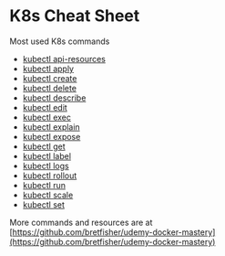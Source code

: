 # K8s Cheat Sheet

Most used K8s commands

- [kubectl api-resources](./cheat_sheets/api-resources/README.md)
- [kubectl apply](./cheat_sheets/apply/README.md)
- [kubectl create](./cheat_sheets/create/README.md)
- [kubectl delete](./cheat_sheets/delete/README.md)
- [kubectl describe](./cheat_sheets/describe/README.md)
- [kubectl edit](./cheat_sheets/edit/README.md)
- [kubectl exec](./cheat_sheets/exec/README.md)
- [kubectl explain](./cheat_sheets/explain/README.md)
- [kubectl expose](./cheat_sheets/expose/README.md)
- [kubectl get](./cheat_sheets/get/README.md)
- [kubectl label](./cheat_sheets/label/README.md)
- [kubectl logs](./cheat_sheets/logs/README.md)
- [kubectl rollout](./cheat_sheets/rollout/README.md)
- [kubectl run](./cheat_sheets/run/README.md)
- [kubectl scale](./cheat_sheets/scale/README.md)
- [kubectl set](./cheat_sheets/set/README.md)

More commands and resources are at [https://github.com/bretfisher/udemy-docker-mastery](https://github.com/bretfisher/udemy-docker-mastery)
